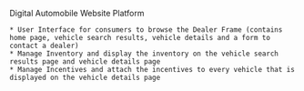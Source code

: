    Digital Automobile Website Platform

	* User Interface for consumers to browse the Dealer Frame (contains home page, vehicle search results, vehicle details and a form to contact a dealer)
	* Manage Inventory and display the inventory on the vehicle search results page and vehicle details page
	* Manage Incentives and attach the incentives to every vehicle that is displayed on the vehicle details page
